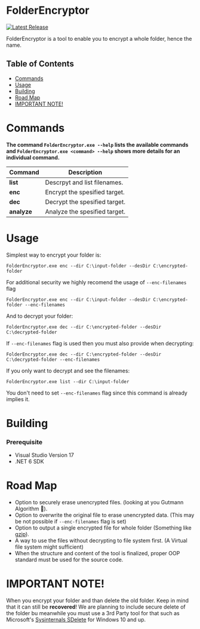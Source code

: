 # FolderEncryptor

[![Latest Release](https://img.shields.io/github/v/tag/kocburak/FolderEncryptor?label=release)](https://github.com/kocburak/FolderEncryptor/releases/latest)

FolderEncryptor is a tool to enable you to encrypt a whole folder, hence the name.

## Table of Contents
* [Commands](#commands)
* [Usage](#usage)
* [Building](#building)
* [Road Map](#road-map)
* [IMPORTANT NOTE!](#important-note)


# Commands

**The command `FolderEncryptor.exe --help` lists the available commands and `FolderEncryptor.exe <command> --help` shows more details for an individual command.**

| Command        | Description                    |
| -------------- | ------------------------------ |
| **list**       | Descrpyt and list filenames.   |
| **enc**        | Encrypt the spesified target.  |
| **dec**        | Decrypt the spesified target.  |
| **analyze**    | Analyze the spesified target.  |


# Usage

Simplest way to encrypt your folder is:
```
FolderEncryptor.exe enc --dir C:\input-folder --desDir C:\encrypted-folder 
```

For additional security we highly recomend the usage of `--enc-filenames` flag
```
FolderEncryptor.exe enc --dir C:\input-folder --desDir C:\encrypted-folder --enc-filenames
```

And to decrypt your folder:
```
FolderEncryptor.exe dec --dir C:\encrypted-folder --desDir C:\decrypted-folder 
```

If `--enc-filenames` flag is used then you must also provide when decrypting:
```
FolderEncryptor.exe dec --dir C:\encrypted-folder --desDir C:\decrypted-folder --enc-filenames
```

If you only want to decrypt and see the filenames:
```
FolderEncryptor.exe list --dir C:\input-folder
```
You don't need to set `--enc-filenames` flag since this command is already implies it.

# Building

### Prerequisite

* Visual Studio Version 17
* .NET 6 SDK

# Road Map

- Option to securely erase unencrypted files. (looking at you Gutmann Algorithm 👀).
- Option to overwrite the original file to erase unencrypted data. (This may be not possible if `--enc-filenames` flag is set)
- Option to output a single encrypted file for whole folder (Something like [gzip]( https://git.savannah.gnu.org/cgit/gzip.git)).
- A way to use the files without decrypting to file system first. (A Virtual file system might sufficient)
- When the structure and content of the tool is finalized, proper OOP standard must be used for the source code.

# IMPORTANT NOTE!

When you encrypt your folder and than delete the old folder. Keep in mind that it can still be **recovered**! We are planning to include secure delete of the folder bu meanwhile you must use a 3rd Party tool for that such as Microsoft's [Sysinternals SDelete](https://learn.microsoft.com/tr-tr/sysinternals/downloads/sdelete) for Windows 10 and up.
